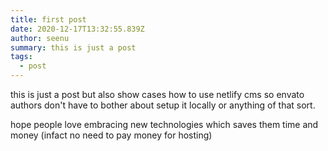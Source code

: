 ```yaml
---
title: first post
date: 2020-12-17T13:32:55.839Z
author: seenu
summary: this is just a post
tags:
  - post
---
```

this is just a post but also show cases how to use netlify cms so envato authors don't have to bother about setup it locally or anything of that sort.



hope people love embracing new technologies which saves them time and money (infact no need to pay money for hosting)